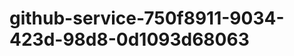 github-service-750f8911-9034-423d-98d8-0d1093d68063
===================================================
